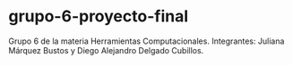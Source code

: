 # grupo-6-proyecto-final
Grupo 6 de la materia Herramientas Computacionales. Integrantes: Juliana Márquez Bustos y Diego Alejandro Delgado Cubillos.
